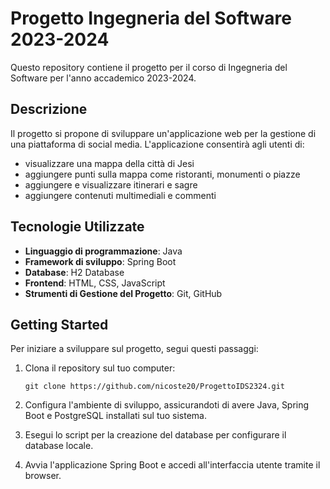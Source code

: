 # Progetto Ingegneria del Software 2023-2024

Questo repository contiene il progetto per il corso di Ingegneria del Software per l'anno accademico 2023-2024.

## Descrizione

Il progetto si propone di sviluppare un'applicazione web per la gestione di una piattaforma di social media. 
L'applicazione consentirà agli utenti di:
- visualizzare una mappa della città di Jesi
- aggiungere punti sulla mappa come ristoranti, monumenti o piazze
- aggiungere e visualizzare itinerari e sagre
- aggiungere contenuti multimediali e commenti 

## Tecnologie Utilizzate

- **Linguaggio di programmazione**: Java
- **Framework di sviluppo**: Spring Boot
- **Database**: H2 Database
- **Frontend**: HTML, CSS, JavaScript
- **Strumenti di Gestione del Progetto**: Git, GitHub

## Getting Started

Per iniziare a sviluppare sul progetto, segui questi passaggi:

1. Clona il repository sul tuo computer:

    ```
    git clone https://github.com/nicoste20/ProgettoIDS2324.git
    ```

2. Configura l'ambiente di sviluppo, assicurandoti di avere Java, Spring Boot e PostgreSQL installati sul tuo sistema.

3. Esegui lo script per la creazione del database per configurare il database locale.

4. Avvia l'applicazione Spring Boot e accedi all'interfaccia utente tramite il browser.


